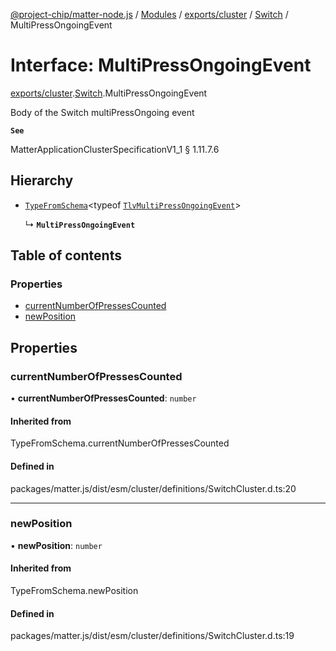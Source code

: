 [@project-chip/matter-node.js](../README.md) / [Modules](../modules.md) / [exports/cluster](../modules/exports_cluster.md) / [Switch](../modules/exports_cluster.Switch.md) / MultiPressOngoingEvent

# Interface: MultiPressOngoingEvent

[exports/cluster](../modules/exports_cluster.md).[Switch](../modules/exports_cluster.Switch.md).MultiPressOngoingEvent

Body of the Switch multiPressOngoing event

**`See`**

MatterApplicationClusterSpecificationV1_1 § 1.11.7.6

## Hierarchy

- [`TypeFromSchema`](../modules/exports_tlv.md#typefromschema)\<typeof [`TlvMultiPressOngoingEvent`](../modules/exports_cluster.Switch.md#tlvmultipressongoingevent)\>

  ↳ **`MultiPressOngoingEvent`**

## Table of contents

### Properties

- [currentNumberOfPressesCounted](exports_cluster.Switch.MultiPressOngoingEvent.md#currentnumberofpressescounted)
- [newPosition](exports_cluster.Switch.MultiPressOngoingEvent.md#newposition)

## Properties

### currentNumberOfPressesCounted

• **currentNumberOfPressesCounted**: `number`

#### Inherited from

TypeFromSchema.currentNumberOfPressesCounted

#### Defined in

packages/matter.js/dist/esm/cluster/definitions/SwitchCluster.d.ts:20

___

### newPosition

• **newPosition**: `number`

#### Inherited from

TypeFromSchema.newPosition

#### Defined in

packages/matter.js/dist/esm/cluster/definitions/SwitchCluster.d.ts:19
